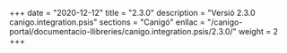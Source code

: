 +++
date        = "2020-12-12"
title       = "2.3.0"
description = "Versió 2.3.0 canigo.integration.psis"
sections    = "Canigó"
enllac		= "/canigo-portal/documentacio-llibreries/canigo.integration.psis/2.3.0/"
weight		= 2
+++
